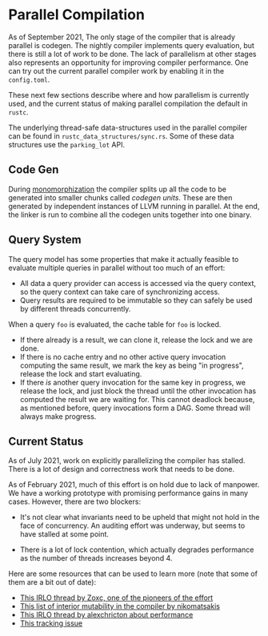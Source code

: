 # Parallel Compilation

As of <!-- date: 2021-09 --> September 2021, The only stage of the compiler 
that is already parallel is codegen. The nightly compiler implements query evaluation,
but there is still a lot of work to be done. The lack of parallelism at other stages 
also represents an opportunity for improving compiler performance. One can try out the current 
parallel compiler work by enabling it in the `config.toml`.

These next few sections describe where and how parallelism is currently used, 
and the current status of making parallel compilation the default in `rustc`.

The underlying thread-safe data-structures used in the parallel compiler 
can be found in `rustc_data_structures/sync.rs`. Some of these data structures
use the `parking_lot` API.

## Code Gen

During [monomorphization][monomorphization] the compiler splits up all the code to 
be generated into smaller chunks called _codegen units_. These are then generated by 
independent instances of LLVM running in parallel. At the end, the linker 
is run to combine all the codegen units together into one binary.

## Query System 

The query model has some properties that make it actually feasible to evaluate
multiple queries in parallel without too much of an effort:

- All data a query provider can access is accessed via the query context, so
  the query context can take care of synchronizing access.
- Query results are required to be immutable so they can safely be used by
  different threads concurrently.


When a query `foo` is evaluated, the cache table for `foo` is locked.

- If there already is a result, we can clone it, release the lock and
  we are done.
- If there is no cache entry and no other active query invocation computing the
  same result, we mark the key as being "in progress", release the lock and
  start evaluating.
- If there *is* another query invocation for the same key in progress, we
  release the lock, and just block the thread until the other invocation has
  computed the result we are waiting for. This cannot deadlock because, as
  mentioned before, query invocations form a DAG. Some thread will always make
  progress.

## Current Status

As of <!-- date: 2021-07 --> July 2021, work on explicitly parallelizing the
compiler has stalled. There is a lot of design and correctness work that needs
to be done.

[`rayon`]: https://crates.io/crates/rayon

As of <!-- date: 2021-02 --> February 2021, much of this effort is on hold due
to lack of manpower. We have a working prototype with promising performance
gains in many cases. However, there are two blockers:

- It's not clear what invariants need to be upheld that might not hold in the
  face of concurrency. An auditing effort was underway, but seems to have
  stalled at some point.

- There is a lot of lock contention, which actually degrades performance as the
  number of threads increases beyond 4.

Here are some resources that can be used to learn more (note that some of them
are a bit out of date):

- [This IRLO thread by Zoxc, one of the pioneers of the effort][irlo0]
- [This list of interior mutability in the compiler by nikomatsakis][imlist]
- [This IRLO thread by alexchricton about performance][irlo1]
- [This tracking issue][tracking]

[irlo0]: https://internals.rust-lang.org/t/parallelizing-rustc-using-rayon/6606
[imlist]: https://github.com/nikomatsakis/rustc-parallelization/blob/master/interior-mutability-list.md
[irlo1]: https://internals.rust-lang.org/t/help-test-parallel-rustc/11503
[tracking]: https://github.com/rust-lang/rust/issues/48685
[monomorphization]:https://rustc-dev-guide.rust-lang.org/backend/monomorph.html
